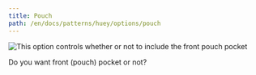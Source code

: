 ```yaml
---
title: Pouch
path: /en/docs/patterns/huey/options/pouch
---
```


![This option controls whether or not to include the front pouch pocket](/img/patterns/huey/options/pouch.png)

Do you want front (pouch) pocket or not?